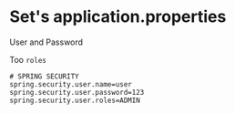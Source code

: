 # Set's application.properties

User and Password

Too `roles`

```
# SPRING SECURITY
spring.security.user.name=user
spring.security.user.password=123
spring.security.user.roles=ADMIN
```
